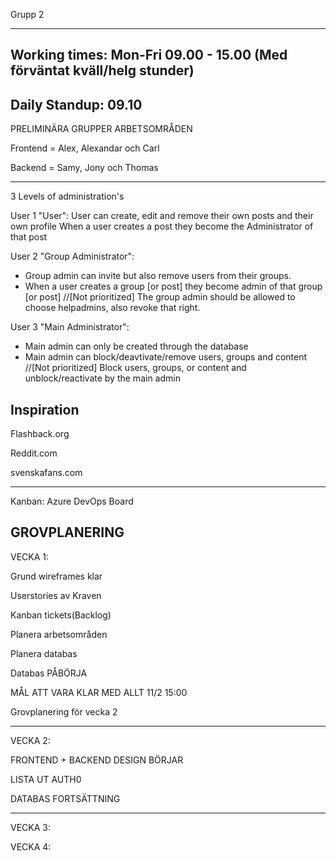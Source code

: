 Grupp 2

------------------------
Working times:
Mon-Fri
09.00 - 15.00 (Med förväntat kväll/helg stunder)
-----------------------
Daily Standup:
09.10
------------------------

PRELIMINÄRA GRUPPER ARBETSOMRÅDEN

Frontend = Alex, Alexandar och Carl

Backend = Samy, Jony och Thomas

------------------------

3 Levels of administration's

User 1 "User": User can create, edit and remove their own posts and their own profile
When a user creates a post they become the Administrator of that post

User 2 "Group Administrator":
* Group admin can invite but also remove users from their groups.
* When a user creates a group [or post] they become admin of that group [or post]
//[Not prioritized] The group admin should be allowed to choose helpadmins, also revoke that right.

User 3 "Main Administrator": 
* Main admin can only be created through the database
* Main admin can block/deavtivate/remove users, groups and content
//[Not prioritized] Block users, groups, or content and unblock/reactivate by the main admin


Inspiration
------------
Flashback.org

Reddit.com

svenskafans.com

-----------


Kanban: Azure DevOps Board



**GROVPLANERING**
---------------
VECKA 1:

Grund wireframes klar

Userstories av Kraven

Kanban tickets(Backlog)

Planera arbetsområden

Planera databas

Databas PÅBÖRJA

MÅL ATT VARA KLAR MED ALLT 11/2 15:00

Grovplanering för vecka 2

----------------
VECKA 2:

FRONTEND + BACKEND DESIGN BÖRJAR

LISTA UT AUTH0

DATABAS FORTSÄTTNING

----------------

VECKA 3:


VECKA 4:



